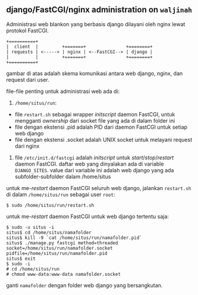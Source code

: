 ## django/FastCGI/nginx administration on `waljinah`

Administrasi web blankon yang berbasis django dilayani oleh nginx lewat protokol FastCGI.

    +==========+
    |  client  |         +=======+               +========+
    | requests | <-----> | nginx | <--FastCGI--> | django |
    |          |         +=======+               +========+
    +==========+

gambar di atas adalah skema komunikasi antara web django, nginx, dan request dari user.

file-file penting untuk administrasi web ada di:

1. `/home/situs/run`:
  * file `restart.sh` sebagai wrapper *initscript* daemon FastCGI, untuk mengganti *ownership* 
dari socket file yang ada di dalam folder ini
  * file dengan ekstensi .pid adalah PID dari daemon FastCGI untuk setiap web django
  * file dengan ekstensi .socket adalah UNIX socket untuk melayani request dari nginx
1. file `/etc/init.d/fastcgi` adalah *initscript* untuk *start*/*stop*/*restart* daemon FastCGI.
daftar web yang dinyalakan ada di variable `DJANGO_SITES`. value dari variable ini adalah web django yang ada
subfolder-subfolder dalam /home/situs

untuk me-*restart* daemon FastCGI seluruh web django, jalankan `restart.sh` di dalam `/home/situs/run` sebagai user `root`:

    $ sudo /home/situs/run/restart.sh

untuk me-*restart* daemon FastCGI untuk web django tertentu saja:

    $ sudo -u situs -i
    situs$ cd /home/situs/namafolder
    situs$ kill -9 `cat /home/situs/run/namafolder.pid`
    situs$ ./manage.py fastcgi method=threaded socket=/home/situs/run/namafolder.socket pidfile=/home/situs/run/namafolder.pid 
    situs$ exit
    $ sudo -i
    # cd /home/situs/run
    # chmod www-data:www-data namafolder.socket

ganti `namafolder` dengan folder web django yang bersangkutan.
